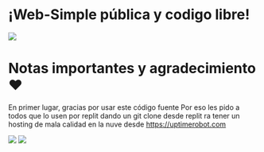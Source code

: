 # ¡Web-Simple pública y codigo libre!

<a href="https://discord.gg/"><img src="https://truchorko-developer.tk/img/TruchorkoBannerOpenGraph.png"></a>
 
# Notas importantes y agradecimiento ❤️
En primer lugar, gracias por usar este código fuente
Por eso les pido a todos que lo usen por replit dando un git clone desde replit ra tener un hosting de mala calidad en la nuve desde https://uptimerobot.com

<a href="https://uptimerobot.com/"><img src="https://www.datocms-assets.com/4723/1521569184-uptime-robot.png?h=245.33333333333334&w=800"></a>
<a href="https://replit.com/"><img src="https://play-lh.googleusercontent.com/XqGo-moQ-Pi6gIsytIHcvo52PwKs01Aqh43XEAfmO5u2sl1GgclxPbAH9Y8pn23wkqza"></a>
